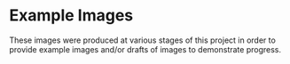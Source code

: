 # Example Images
These images were produced at various stages of this project in order to 
provide example images and/or drafts of images to demonstrate progress.
